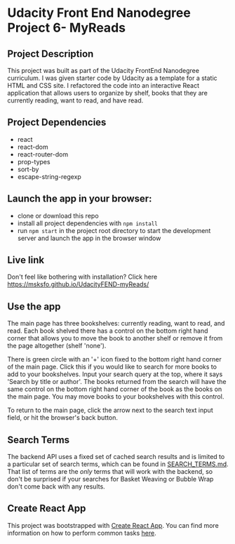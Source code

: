 # Udacity Front End Nanodegree Project 6- MyReads

## Project Description
This project was built as part of the Udacity FrontEnd Nanodegree curriculum. I was given starter code by Udacity as a template for a static HTML and CSS site. I refactored the code into an interactive React application that allows users to organize by shelf, books that they are currently reading, want to read, and have read.

## Project Dependencies
* react
* react-dom
* react-router-dom
* prop-types
* sort-by
* escape-string-regexp

## Launch the app in your browser:
* clone or download this repo
* install all project dependencies with `npm install`
* run `npm start` in the project root directory to start the development server and launch the   app in the browser window

## Live link
Don't feel like bothering with installation? Click here https://msksfo.github.io/UdacityFEND-myReads/

## Use the app
The main page has three bookshelves: currently reading, want to read, and read. Each book shelved there has a control on the bottom right hand corner that allows you to move the book to another shelf or remove it from the page altogether (shelf 'none').

There is green circle with an '+' icon fixed to the bottom right hand corner of the main page. Click this if you would like to search for more books to add to your bookshelves. Input your search query at the top, where it says 'Search by title or author'. The books returned from the search will have the same control on the bottom right hand corner of the book as the books on the main page. You may move books to your bookshelves with this control.

To return to the main page, click the arrow next to the search text input field, or hit the browser's back button.


## Search Terms
The backend API uses a fixed set of cached search results and is limited to a particular set of search terms, which can be found in [SEARCH_TERMS.md](SEARCH_TERMS.md). That list of terms are the _only_ terms that will work with the backend, so don't be surprised if your searches for Basket Weaving or Bubble Wrap don't come back with any results.

## Create React App

This project was bootstrapped with [Create React App](https://github.com/facebookincubator/create-react-app). You can find more information on how to perform common tasks [here](https://github.com/facebookincubator/create-react-app/blob/master/packages/react-scripts/template/README.md).

